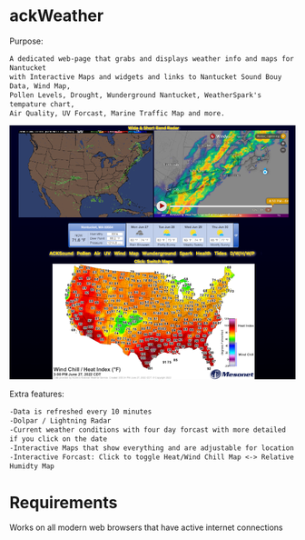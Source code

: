 ackWeather
=====
Purpose: 

	A dedicated web-page that grabs and displays weather info and maps for Nantucket 
	with Interactive Maps and widgets and links to Nantucket Sound Bouy Data, Wind Map,
    Pollen Levels, Drought, Wunderground Nantucket, WeatherSpark's tempature chart, 
	Air Quality, UV Forcast, Marine Traffic Map and more.

<img src="https://github.com/xeoron/ackWeather/blob/master/images/sample.png?raw=true"/>

Extra features:

	-Data is refreshed every 10 minutes
	-Dolpar / Lightning Radar
    -Current weather conditions with four day forcast with more detailed if you click on the date
	-Interactive Maps that show everything and are adjustable for location
    -Interactive Forcast: Click to toggle Heat/Wind Chill Map <-> Relative Humidty Map
	
	
	
Requirements
=====
Works on all modern web browsers that have active internet connections

	
